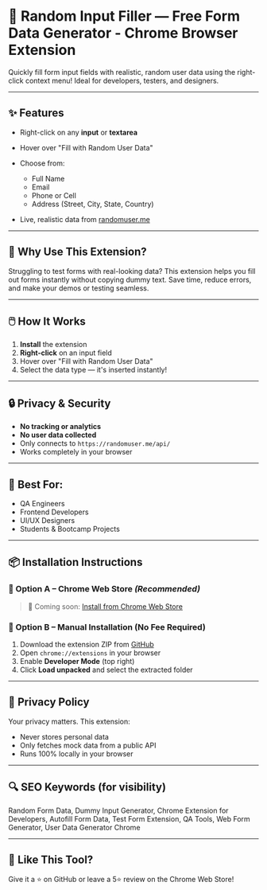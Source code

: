 # 🧩 Random Input Filler — Free Form Data Generator - Chrome Browser Extension

Quickly fill form input fields with realistic, random user data using the right-click context menu! Ideal for developers, testers, and designers.

---

## ✨ Features

* Right-click on any **input** or **textarea**
* Hover over "Fill with Random User Data"
* Choose from:

  * Full Name
  * Email
  * Phone or Cell
  * Address (Street, City, State, Country)
* Live, realistic data from [randomuser.me](https://randomuser.me/api/)

---

## 🧠 Why Use This Extension?

Struggling to test forms with real-looking data? This extension helps you fill out forms instantly without copying dummy text. Save time, reduce errors, and make your demos or testing seamless.

---

## 🖱️ How It Works

1. **Install** the extension
2. **Right-click** on an input field
3. Hover over "Fill with Random User Data"
4. Select the data type — it's inserted instantly!

---

## 🔒 Privacy & Security

* **No tracking or analytics**
* **No user data collected**
* Only connects to `https://randomuser.me/api/`
* Works completely in your browser

---

## 🧪 Best For:

* QA Engineers
* Frontend Developers
* UI/UX Designers
* Students & Bootcamp Projects

---

## 📦 Installation Instructions

### 🔹 Option A – Chrome Web Store *(Recommended)*

> 🔗 Coming soon: [Install from Chrome Web Store](#)

### 🔹 Option B – Manual Installation (No Fee Required)

1. Download the extension ZIP from [GitHub](#)
2. Open `chrome://extensions` in your browser
3. Enable **Developer Mode** (top right)
4. Click **Load unpacked** and select the extracted folder

---

## 📜 Privacy Policy

Your privacy matters. This extension:

* Never stores personal data
* Only fetches mock data from a public API
* Runs 100% locally in your browser

---

## 🔍 SEO Keywords (for visibility)

Random Form Data, Dummy Input Generator, Chrome Extension for Developers, Autofill Form Data, Test Form Extension, QA Tools, Web Form Generator, User Data Generator Chrome

---

## 🙌 Like This Tool?

Give it a ⭐️ on GitHub or leave a 5⭐ review on the Chrome Web Store!
